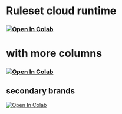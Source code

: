 # Ruleset cloud runtime
### [![Open In Colab](https://colab.research.google.com/assets/colab-badge.svg)](https://colab.research.google.com/drive/1qT6HdxuOzwDqTXBnEp7GYg76Nb_GA1av?usp=sharing)


# with more columns
### [![Open In Colab](https://colab.research.google.com/assets/colab-badge.svg)](https://colab.research.google.com/drive/19Xx8GVOfyoMZVf1aauuZz29YteTZNMns?usp=sharing)

## secondary brands
[![Open In Colab](https://colab.research.google.com/assets/colab-badge.svg)](https://colab.research.google.com/drive/1dmDptuQQIAAmXYOYuNIl8daxD8481l92?usp=sharing)
